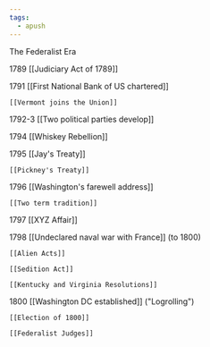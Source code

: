 ```yaml
---
tags:
  - apush
---
```

The Federalist Era

1789 [[Judiciary Act of 1789]]

1791 [[First National Bank of US chartered]]

	[[Vermont joins the Union]]

1792-3 [[Two political parties develop]]

1794 [[Whiskey Rebellion]]

1795 [[Jay's Treaty]]

	[[Pickney's Treaty]]

1796 [[Washington's farewell address]]

	[[Two term tradition]]

1797 [[XYZ Affair]]

1798 [[Undeclared naval war with France]] (to 1800)

	[[Alien Acts]]

	[[Sedition Act]]

	[[Kentucky and Virginia Resolutions]]

1800 [[Washington DC established]] ("Logrolling")

	[[Election of 1800]]

	[[Federalist Judges]]
